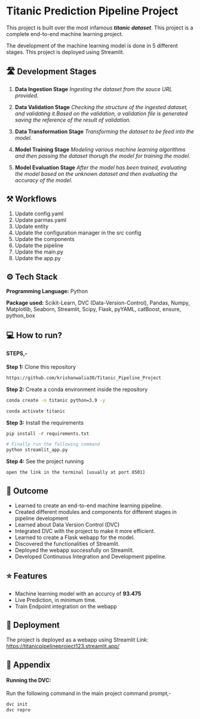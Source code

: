 
#  Titanic Prediction Pipeline Project

This project is built over the most infamous **_titanic dataset_**. This project is a complete end-to-end machine learning project.

The development of the machine learning model is done in 5 different stages. This project is deployed using Streamlit.



## 🛣️ Development Stages

1. **Data Ingestion Stage**
_Ingesting the dataset from the souce URL provided._

2. **Data Validation Stage**
_Checking the structure of the ingested dataset, and validating it.Based on the validation, a validation file is generated saving the reference of the result of validation._

3. **Data Transformation Stage**
_Transforming the dataset to be feed into the model._

4. **Model Training Stage**
_Modeling various machine learning algorithms and then passing the dataset thorugh the model for training the model._

5. **Model Evaluation Stage**
_After the model has been trained, evaluating the model based on the unknown dataset and then evaluating the accuracy of the model._



 ## ⚒️ Workflows

 1. Update config.yaml
 2. Update parmas.yaml
 3. Update entity
 4. Update the configuration manager in the src config
 5. Update the components
 6. Update the pipeline
 7. Update the main.py
 8. Update the app.py



## ⚙️ Tech Stack

**Programming Language:** Python

**Package used:** Scikit-Learn, DVC (Data-Version-Control), Pandas, Numpy, Matplotlib, Seaborn, Streamlit, Scipy, Flask, pyYAML, catBoost, ensure, python_box



## 💻 How to run?

#### **STEPS,-**

**Step 1:** Clone this repository
```bash
https://github.com/krishanwalia30/Titanic_Pipeline_Project
```

**Step 2:** Create a conda environment inside the repository
```bash
conda create -n titanic python=3.9 -y
```
```bash
conda activate titanic
```

**Step 3:** Install the requirements
```py
pip install -r requirements.txt
```
```py
# Finally run the following command
python streamlit_app.py
```

**Step 4:** See the project running

```bash
open the link in the terminal [usually at port 8501]
```



## 📏 Outcome

- Learned to create an end-to-end machine learning pipeline.
- Created different modules and components for different stages in pipeline development
- Learned about Data Version Control (DVC)
- Integrated DVC with the project to make it more efficient.
- Learned to create a Flask webapp for the model.
- Discovered the functionalities of Streamlit.
- Deployed the webapp successfully on Streamlit.
- Developed Continuous Integration and Development pipeline.



## ⭐ Features

- Machine learning model with an accurcy of __93.475__
- Live Prediction, in minimum time.
- Train Endpoint integration on the webapp



## 🚀 Deployment

The project is deployed as a webapp using Streamlit
Link: https://titanicpipelineproject123.streamlit.app/



## 📑 Appendix

#### Running the DVC:
Run the following command in the main project command prompt,-
```py
dvc init
dvc repro
```